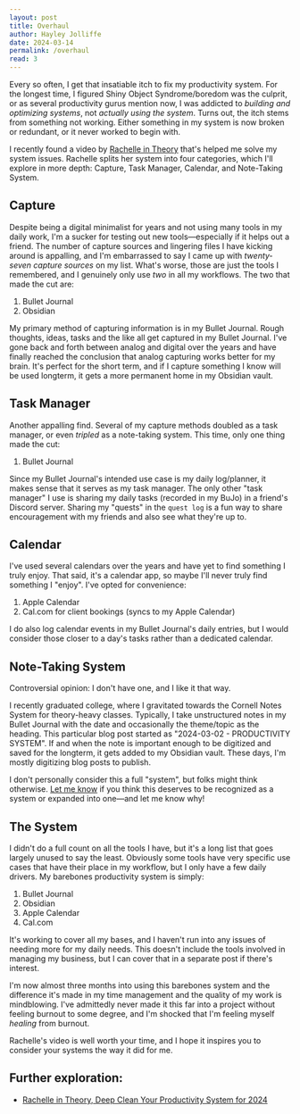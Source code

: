 ```yaml
---
layout: post
title: Overhaul
author: Hayley Jolliffe
date: 2024-03-14
permalink: /overhaul
read: 3
---
```


Every so often, I get that insatiable itch to fix my productivity system. For the longest time, I figured Shiny Object Syndrome/boredom was the culprit, or as several productivity gurus mention now, I was addicted to *building and optimizing systems*, not *actually using the system*. Turns out, the itch stems from something not working. Either something in my system is now broken or redundant, or it never worked to begin with.

I recently found a video by [Rachelle in Theory](https://youtu.be/h1mbLqAsCJo?si=YPU3z4TAYdw8diWl) that's helped me solve my system issues. Rachelle splits her system into four categories, which I'll explore in more depth: Capture, Task Manager, Calendar, and Note-Taking System.

## Capture
Despite being a digital minimalist for years and not using many tools in my daily work, I'm a sucker for testing out new tools—especially if it helps out a friend. The number of capture sources and lingering files I have kicking around is appalling, and I'm embarrassed to say I came up with *twenty-seven capture sources* on my list. What's worse, those are just the tools I remembered, and I genuinely only use *two* in all my workflows. The two that made the cut are:

1. Bullet Journal
2. Obsidian

My primary method of capturing information is in my Bullet Journal. Rough thoughts, ideas, tasks and the like all get captured in my Bullet Journal. I've gone back and forth between analog and digital over the years and have finally reached the conclusion that analog capturing works better for my brain. It's perfect for the short term, and if I capture something I know will be used longterm, it gets a more permanent home in my Obsidian vault.

## Task Manager
Another appalling find. Several of my capture methods doubled as a task manager, or even *tripled* as a note-taking system. This time, only one thing made the cut:

1. Bullet Journal

Since my Bullet Journal's intended use case is my daily log/planner, it makes sense that it serves as my task manager. The only other "task manager" I use is sharing my daily tasks (recorded in my BuJo) in a friend's Discord server. Sharing my "quests" in the `quest log` is a fun way to share encouragement with my friends and also see what they're up to.

## Calendar
I've used several calendars over the years and have yet to find something I truly enjoy. That said, it's a calendar app, so maybe I'll never truly find something I "enjoy". I've opted for convenience:

1. Apple Calendar
2. Cal.com for client bookings (syncs to my Apple Calendar)

I do also log calendar events in my Bullet Journal's daily entries, but I would consider those closer to a day's tasks rather than a dedicated calendar.

## Note-Taking System
Controversial opinion: I don't have one, and I like it that way.

I recently graduated college, where I gravitated towards the Cornell Notes System for theory-heavy classes. Typically, I take unstructured notes in my Bullet Journal with the date and occasionally the theme/topic as the heading. This particular blog post started as "2024-03-02 - PRODUCTIVITY SYSTEM". If and when the note is important enough to be digitized and saved for the longterm, it gets added to my Obsidian vault. These days, I'm mostly digitizing blog posts to publish.

I don't personally consider this a full "system", but folks might think otherwise. [Let me know](mailto:calebjolliffe@proton.me) if you think this deserves to be recognized as a system or expanded into one—and let me know why!

## The System
I didn't do a full count on all the tools I have, but it's a long list that goes largely unused to say the least. Obviously some tools have very specific use cases that have their place in my workflow, but I only have a few daily drivers. My barebones productivity system is simply:

1. Bullet Journal
2. Obsidian
3. Apple Calendar
4. Cal.com

It's working to cover all my bases, and I haven't run into any issues of needing more for my daily needs. This doesn't include the tools involved in managing my business, but I can cover that in a separate post if there's interest.

I'm now almost three months into using this barebones system and the difference it's made in my time management and the quality of my work is mindblowing. I've admittedly never made it this far into a project without feeling burnout to some degree, and I'm shocked that I'm feeling myself *healing* from burnout.

Rachelle's video is well worth your time, and I hope it inspires you to consider your systems the way it did for me.

## Further exploration:
- [Rachelle in Theory, Deep Clean Your Productivity System for 2024](https://youtu.be/h1mbLqAsCJo?si=YPU3z4TAYdw8diWl)
